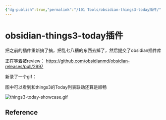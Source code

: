 ```yaml
---
{"dg-publish":true,"permalink":"/101 Tools/obsidian-things3-today插件/","noteIcon":"","created":"2024-01-29T14:23:53+08:00","updated":"2024-01-31T13:28:27+08:00"}
---
```



# obsidian-things3-today插件

把之前的插件重新搞了搞，把乱七八糟的东西去掉了，然后提交了obsidian插件库

正在等着被review： https://github.com/obsidianmd/obsidian-releases/pull/2997

新录了一个gif：

图中可以看到和things3的Today列表联动还算是顺畅

![things3-today-showcase.gif](/img/user/attachs/things3-today-showcase.gif)

## Reference